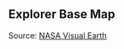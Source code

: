 Explorer Base Map
-----------------

Source: [NASA Visual Earth](https://visibleearth.nasa.gov/images/147190/explorer-base-map/147191w)
